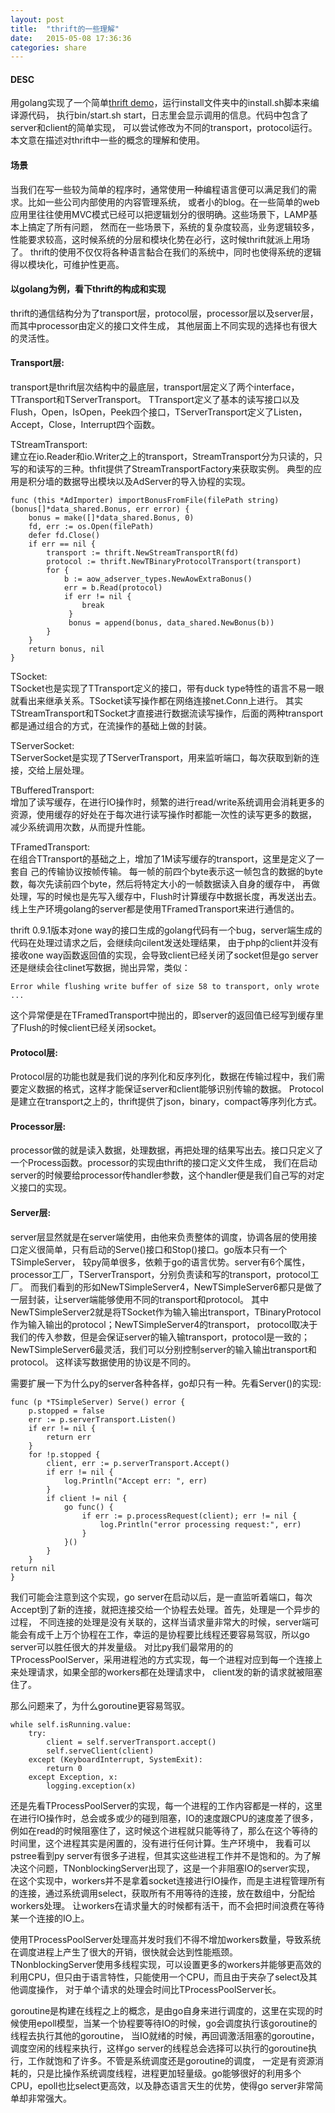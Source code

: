 ```yaml
---
layout: post
title:  "thrift的一些理解"
date:   2015-05-08 17:36:36
categories: share
---
```


#### DESC
用golang实现了一个简单[thrift demo][simple_thrift]，运行install文件夹中的install.sh脚本来编译源代码，
执行bin/start.sh start，日志里会显示调用的信息。代码中包含了server和client的简单实现，
可以尝试修改为不同的transport，protocol运行。本文意在描述对thrift中一些的概念的理解和使用。

#### 场景
当我们在写一些较为简单的程序时，通常使用一种编程语言便可以满足我们的需求。比如一些公司内部使用的内容管理系统，
或者小的blog。在一些简单的web应用里往往使用MVC模式已经可以把逻辑划分的很明确。这些场景下，LAMP基本上搞定了所有问题，
然而在一些场景下，系统的复杂度较高，业务逻辑较多，性能要求较高，这时候系统的分层和模块化势在必行，这时候thrift就派上用场了。
thrift的使用不仅仅将各种语言黏合在我们的系统中，同时也使得系统的逻辑得以模块化，可维护性更高。    

#### 以golang为例，看下thrift的构成和实现    

thrift的通信结构分为了transport层，protocol层，processor层以及server层，而其中processor由定义的接口文件生成，
其他层面上不同实现的选择也有很大的灵活性。

#### Transport层:
transport是thrift层次结构中的最底层，transport层定义了两个interface，TTransport和TServerTransport。
TTransport定义了基本的读写接口以及Flush，Open，IsOpen，Peek四个接口，TServerTransport定义了Listen，Accept，Close，Interrupt四个函数。   

TStreamTransport:    
建立在io.Reader和io.Writer之上的transport，StreamTransport分为只读的，只写的和读写的三种。thfit提供了StreamTransportFactory来获取实例。
典型的应用是积分墙的数据导出模块以及AdServer的导入协程的实现。    

	func (this *AdImporter) importBonusFromFile(filePath string) (bonus[]*data_shared.Bonus, err error) {
		bonus = make([]*data_shared.Bonus, 0)
		fd, err := os.Open(filePath)
		defer fd.Close()
		if err == nil {
			transport := thrift.NewStreamTransportR(fd)
			protocol := thrift.NewTBinaryProtocolTransport(transport)
			for {
				b := aow_adserver_types.NewAowExtraBonus()
				err = b.Read(protocol)
				if err != nil {
					break
				 } 
				 bonus = append(bonus, data_shared.NewBonus(b))
			} 
		} 
		return bonus, nil 
	}

TSocket:    
TSocket也是实现了TTransport定义的接口，带有duck type特性的语言不易一眼就看出来继承关系。TSocket读写操作都在网络连接net.Conn上进行。
其实TStreamTransport和TSocket才直接进行数据流读写操作，后面的两种transport都是通过组合的方式，在流操作的基础上做的封装。    

TServerSocket:    
TServerSocket是实现了TServerTransport，用来监听端口，每次获取到新的连接，交给上层处理。

TBufferedTransport:    
增加了读写缓存，在进行IO操作时，频繁的进行read/write系统调用会消耗更多的资源，使用缓存的好处在于每次进行读写操作时都能一次性的读写更多的数据，
减少系统调用次数，从而提升性能。    

TFramedTransport:    
在组合TTransport的基础之上，增加了1M读写缓存的transport，这里是定义了一套自 己的传输协议按帧传输。
每一帧的前四个byte表示这一帧包含的数据的byte数，每次先读前四个byte，然后将特定大小的一帧数据读入自身的缓存中，
再做处理，写的时候也是先写入缓存中，Flush时计算缓存中数据长度，再发送出去。线上生产环境golang的server都是使用TFramedTransport来进行通信的。      

thrift 0.9.1版本对one way的接口生成的golang代码有一个bug，server端生成的代码在处理过请求之后，会继续向cilent发送处理结果，
由于php的client并没有接收one way函数返回值的实现，会导致client已经关闭了socket但是go server还是继续会往clinet写数据，抛出异常，类似：

	Error while flushing write buffer of size 58 to transport, only wrote ...

这个异常便是在TFramedTransport中抛出的，即server的返回值已经写到缓存里了Flush的时候client已经关闭socket。

#### Protocol层:
Protocol层的功能也就是我们说的序列化和反序列化，数据在传输过程中，我们需要定义数据的格式，这样才能保证server和client能够识别传输的数据。
Protocol是建立在transport之上的，thrift提供了json，binary，compact等序列化方式。    

#### Processor层:
processor做的就是读入数据，处理数据，再把处理的结果写出去。接口只定义了一个Process函数。processor的实现由thrift的接口定义文件生成，
我们在启动server的时候要给processor传handler参数，这个handler便是我们自己写的对定义接口的实现。

#### Server层:    
server层显然就是在server端使用，由他来负责整体的调度，协调各层的使用接口定义很简单，只有启动的Serve()接口和Stop()接口。go版本只有一个TSimpleServer，
较py简单很多，依赖于go的语言优势。server有6个属性，processor工厂，TServerTransport，分别负责读和写的transport，protocol工厂。
而我们看到的形如NewTSimpleServer4，NewTSimpleServer6都只是做了一层封装，让server端能够使用不同的transport和protocol。
其中NewTSimpleServer2就是将TSocket作为输入输出transport，TBinaryProtocol作为输入输出的protocol；NewTSimpleServer4的transport，
protocol取决于我们的传入参数，但是会保证server的输入输transport，protocol是一致的；NewTSimpleServer6最灵活，我们可以分别控制server的输入输出transport和protocol。
这样读写数据使用的协议是不同的。    

需要扩展一下为什么py的server各种各样，go却只有一种。先看Server()的实现:

	func (p *TSimpleServer) Serve() error {
		p.stopped = false
		err := p.serverTransport.Listen()
		if err != nil {
			return err
		}
		for !p.stopped {
			client, err := p.serverTransport.Accept() 
			if err != nil {
				log.Println("Accept err: ", err)
			}
			if client != nil {
				go func() {  
					if err := p.processRequest(client); err != nil {
						log.Println("error processing request:", err)
					}
				}()
			}
		}
	return nil
	}

我们可能会注意到这个实现，go server在启动以后，是一直监听着端口，每次Accept到了新的连接，就把连接交给一个协程去处理。首先，处理是一个异步的过程，
不同连接的处理是没有关联的，这样当请求量非常大的时候，server端可能会有成千上万个协程在工作，幸运的是协程要比线程还要容易驾驭，所以go server可以胜任很大的并发量级。
对比py我们最常用的的TProcessPoolServer，采用进程池的方式实现，每一个进程对应到每一个连接上来处理请求，如果全部的workers都在处理请求中，
client发的新的请求就被阻塞住了。    

那么问题来了，为什么goroutine更容易驾驭。    

	while self.isRunning.value:
		try:
			client = self.serverTransport.accept()
			self.serveClient(client)
		except (KeyboardInterrupt, SystemExit):
			return 0
		except Exception, x:
			logging.exception(x)

还是先看TProcessPoolServer的实现，每一个进程的工作内容都是一样的，这里在进行IO操作时，总会或多或少的碰到阻塞，IO的速度跟CPU的速度差了很多，
例如在read的时候阻塞住了，这时候这个进程就只能等待了，那么在这个等待的时间里，这个进程其实是闲置的，没有进行任何计算。生产环境中，
我看可以pstree看到py server有很多子进程，但其实这些进程工作并不是饱和的。为了解决这个问题，TNonblockingServer出现了，这是一个非阻塞IO的server实现，
在这个实现中，workers并不是拿着socket连接进行IO操作，而是主进程管理所有的连接，通过系统调用select，获取所有不用等待的连接，放在数组中，分配给workers处理。
让workers在请求量大的时候都有活干，而不会把时间浪费在等待某一个连接的IO上。   

使用TProcessPoolServer处理高并发时我们不得不增加workers数量，导致系统在调度进程上产生了很大的开销，很快就会达到性能瓶颈。
TNonblockingServer使用多线程实现，可以设置更多的workers并能够更高效的利用CPU，但只由于语言特性，只能使用一个CPU，而且由于夹杂了select及其他调度操作，
对于单个请求的处理会时间比TProcessPoolServer长。    

goroutine是构建在线程之上的概念，是由go自身来进行调度的，这里在实现的时候使用epoll模型，当某一个协程要等待IO的时候，go会调度执行该goroutine的线程去执行其他的goroutine，
当IO就绪的时候，再回调激活阻塞的goroutine，调度空闲的线程来执行，这样go server的线程总会选择可以执行的goroutine执行，工作就饱和了许多。不管是系统调度还是goroutine的调度，
一定是有资源消耗的，只是比操作系统调度线程，进程更加轻量级。go能够很好的利用多个CPU，epoll也比select更高效，以及静态语言天生的优势，使得go server非常简单却非常强大。    

[simple_thrift]: https://github.com/huhr/simple_thrift.git

